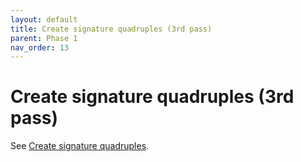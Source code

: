 ```yaml
---
layout: default
title: Create signature quadruples (3rd pass)
parent: Phase 1
nav_order: 13
---
```


# Create signature quadruples (3rd pass)

See [Create signature quadruples](../Phase1/CreateSignatures.html).
